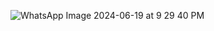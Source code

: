 
![WhatsApp Image 2024-06-19 at 9 29 40 PM](https://github.com/Uwimbabazi12345/first/assets/173205766/3ec4054e-036e-43c4-93e4-042ffc762301)
